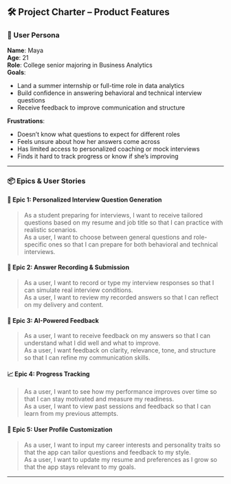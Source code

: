 ## 🛠️ Project Charter – Product Features

### 👤 User Persona

**Name**: Maya  
**Age**: 21  
**Role**: College senior majoring in Business Analytics  
**Goals**:  
- Land a summer internship or full-time role in data analytics  
- Build confidence in answering behavioral and technical interview questions  
- Receive feedback to improve communication and structure  

**Frustrations**:  
- Doesn’t know what questions to expect for different roles  
- Feels unsure about how her answers come across  
- Has limited access to personalized coaching or mock interviews  
- Finds it hard to track progress or know if she’s improving  

---

### 📦 Epics & User Stories

#### 🧠 Epic 1: Personalized Interview Question Generation  
> As a student preparing for interviews, I want to receive tailored questions based on my resume and job title so that I can practice with realistic scenarios.  
> As a user, I want to choose between general questions and role-specific ones so that I can prepare for both behavioral and technical interviews.

#### 🎤 Epic 2: Answer Recording & Submission  
> As a user, I want to record or type my interview responses so that I can simulate real interview conditions.  
> As a user, I want to review my recorded answers so that I can reflect on my delivery and content.

#### 🤖 Epic 3: AI-Powered Feedback  
> As a user, I want to receive feedback on my answers so that I can understand what I did well and what to improve.  
> As a user, I want feedback on clarity, relevance, tone, and structure so that I can refine my communication skills.

#### 📈 Epic 4: Progress Tracking  
> As a user, I want to see how my performance improves over time so that I can stay motivated and measure my readiness.  
> As a user, I want to view past sessions and feedback so that I can learn from my previous attempts.

#### 🧩 Epic 5: User Profile Customization  
> As a user, I want to input my career interests and personality traits so that the app can tailor questions and feedback to my style.  
> As a user, I want to update my resume and preferences as I grow so that the app stays relevant to my goals.

---

